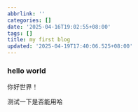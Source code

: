 ```yaml
---
abbrlink: ''
categories: []
date: '2025-04-16T19:02:55+08:00'
tags: []
title: my first blog
updated: '2025-04-19T17:40:06.525+08:00'
---
```

### hello world

你好世界！

测试一下是否能用哈
